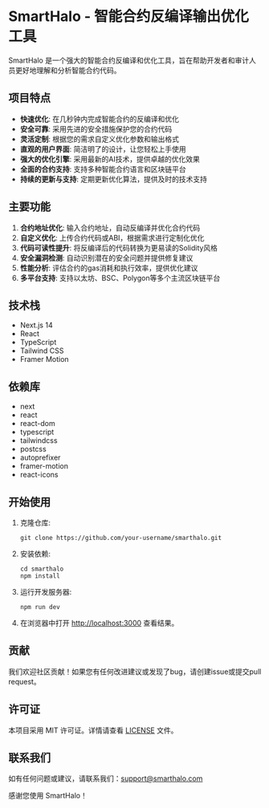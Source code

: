 # SmartHalo - 智能合约反编译输出优化工具

SmartHalo 是一个强大的智能合约反编译和优化工具，旨在帮助开发者和审计人员更好地理解和分析智能合约代码。

## 项目特点

- **快速优化**: 在几秒钟内完成智能合约的反编译和优化
- **安全可靠**: 采用先进的安全措施保护您的合约代码
- **灵活定制**: 根据您的需求自定义优化参数和输出格式
- **直观的用户界面**: 简洁明了的设计，让您轻松上手使用
- **强大的优化引擎**: 采用最新的AI技术，提供卓越的优化效果
- **全面的合约支持**: 支持多种智能合约语言和区块链平台
- **持续的更新与支持**: 定期更新优化算法，提供及时的技术支持

## 主要功能

1. **合约地址优化**: 输入合约地址，自动反编译并优化合约代码
2. **自定义优化**: 上传合约代码或ABI，根据需求进行定制化优化
3. **代码可读性提升**: 将反编译后的代码转换为更易读的Solidity风格
4. **安全漏洞检测**: 自动识别潜在的安全问题并提供修复建议
5. **性能分析**: 评估合约的gas消耗和执行效率，提供优化建议
6. **多平台支持**: 支持以太坊、BSC、Polygon等多个主流区块链平台

## 技术栈

- Next.js 14
- React
- TypeScript
- Tailwind CSS
- Framer Motion

## 依赖库

- next
- react
- react-dom
- typescript
- tailwindcss
- postcss
- autoprefixer
- framer-motion
- react-icons

## 开始使用

1. 克隆仓库:
   ```
   git clone https://github.com/your-username/smarthalo.git
   ```

2. 安装依赖:
   ```
   cd smarthalo
   npm install
   ```

3. 运行开发服务器:
   ```
   npm run dev
   ```

4. 在浏览器中打开 [http://localhost:3000](http://localhost:3000) 查看结果。

## 贡献

我们欢迎社区贡献！如果您有任何改进建议或发现了bug，请创建issue或提交pull request。

## 许可证

本项目采用 MIT 许可证。详情请查看 [LICENSE](LICENSE) 文件。

## 联系我们

如有任何问题或建议，请联系我们：support@smarthalo.com

感谢您使用 SmartHalo！
